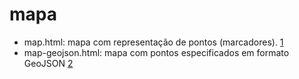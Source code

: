 # mapa

* map.html: mapa com representação de pontos (marcadores). [1](https://docs.mapbox.com/mapbox-gl-js/example/simple-map/)
* map-geojson.html: mapa com pontos especificados em formato GeoJSON [2](https://docs.mapbox.com/help/tutorials/custom-markers-gl-js/)
